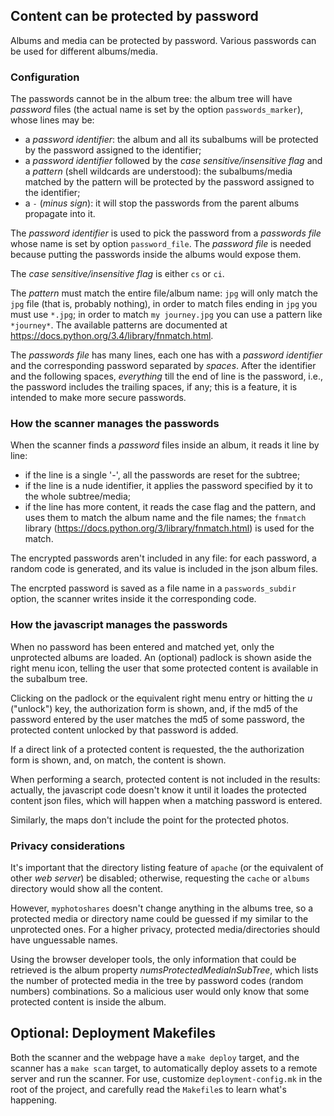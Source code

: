 ## Content can be protected by password

Albums and media can be protected by password. Various passwords can be used for different albums/media.

### Configuration

The passwords cannot be in the album tree: the album tree will have _password_ files (the actual name is set by the option `passwords_marker`), whose lines may be:

* a _password identifier_: the album and all its subalbums will be protected by the password assigned to the identifier;
* a _password identifier_ followed by the _case sensitive/insensitive flag_ and a _pattern_ (shell wildcards are understood): the subalbums/media matched by the pattern will be protected by the password assigned to the identifier;
* a `-` (_minus sign_): it will stop the passwords from the parent albums propagate into it.

The _password identifier_ is used to pick the password from a _passwords file_ whose name is set by option `password_file`. The _password file_ is needed because putting the passwords inside the albums would expose them.

The _case sensitive/insensitive flag_ is either `cs` or `ci`.

The _pattern_ must match the entire file/album name: `jpg` will only match the `jpg` file (that is, probably nothing), in order to match files ending in `jpg` you must use `*.jpg`; in order to match `my journey.jpg` you can use a pattern like `*journey*`. The available patterns are documented at https://docs.python.org/3.4/library/fnmatch.html.

The _passwords file_ has many lines, each one has with a _password identifier_ and the corresponding password separated by _spaces_. After the identifier and the following spaces, _everything_ till the end of line is the password, i.e., the password includes the trailing spaces, if any; this is a feature, it is intended to make more secure passwords.

### How the scanner manages the passwords

When the scanner finds a _password_ files inside an album, it reads it line by line:

* if the line is a single '-', all the passwords are reset for the subtree;
* if the line is a nude identifier, it applies the password specified by it to the whole subtree/media;
* if the line has more content, it reads the case flag and the pattern, and uses them to match the album name and the file names; the `fnmatch` library (https://docs.python.org/3/library/fnmatch.html) is used for the match.

The encrypted passwords aren't included in any file: for each password, a random code is generated, and its value is included in the json album files.

The encrpted password is saved as a file name in a `passwords_subdir` option, the scanner writes inside it the corresponding code.

### How the javascript manages the passwords

When no password has been entered and matched yet, only the unprotected albums are loaded. An (optional) padlock is shown aside the right menu icon, telling the user that some protected content is available in the subalbum tree.

Clicking on the padlock or the equivalent right menu entry or hitting the _u_ ("unlock") key, the authorization form is shown, and, if the md5 of the password entered by the user matches the md5 of some password, the protected content unlocked by that password is added.

If a direct link of a protected content is requested, the the authorization form is shown, and, on match, the content is shown.

When performing a search, protected content is not included in the results: actually, the javascript code doesn't know it until it loades the protected content json files, which will happen when a matching password is entered.

Similarly, the maps don't include the point for the protected photos.

### Privacy considerations

It's important that the directory listing feature of `apache` (or the equivalent of other _web server_) be disabled; otherwise, requesting the `cache` or `albums` directory would show all the content.

However, `myphotoshares` doesn't change anything in the albums tree, so a protected media or directory name could be guessed if my similar to the unprotected ones. For a higher privacy, protected media/directories should have unguessable names.

Using the browser developer tools, the only information that could be retrieved is the album property _numsProtectedMediaInSubTree_, which lists the number of protected media in the tree by password codes (random numbers) combinations. So a malicious user would only know that some protected content is inside the album.

## Optional: Deployment Makefiles

Both the scanner and the webpage have a `make deploy` target, and the scanner has a `make scan` target, to automatically deploy assets to a remote server and run the scanner. For use, customize `deployment-config.mk` in the root of the project, and carefully read the `Makefile`s to learn what's happening.
